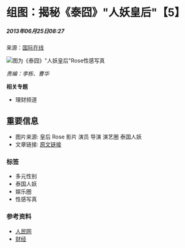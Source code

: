 # 组图：揭秘《泰囧》"人妖皇后"【5】

##### 2013年06月25日08:27    
来源：[国际在线](http://life.gmw.cn/2013-06/25/content_8061566.htm)    

![图为《泰囧》"人妖皇后"Rose性感写真](http://www.people.com.cn/mediafile/pic/20130625/54/4625455690218397954.jpg)

_责编：李栋、曹华_

**相关专题**

- 理财频道

## 重要信息

- 图片来源: 皇后 Rose 影片 演员 导演 演艺圈 泰国人妖
- 文章链接: [原文链接](http://life.gmw.cn/2013-06/25/content_8061566.htm)

### 标签
- 多元性别
- 泰国人妖
- 娱乐圈
- 性感写真

### 参考资料
- [人民网](http://www.people.com.cn/)
- [财经](http://finance.people.com.cn/)